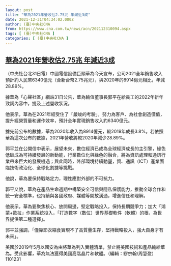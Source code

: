 ```yaml
---
layout: post
title: "華為2021年營收估2.75兆 年減近3成"
date: 2021-12-31T04:34:02.000Z
author: (臺)中央社CNA
from: https://www.cna.com.tw/news/acn/202112310094.aspx
tags: [ (臺)中央社CNA ]
categories: [ (臺)中央社CNA ]
---
```

<!--1640925242000-->
[華為2021年營收估2.75兆 年減近3成](https://www.cna.com.tw/news/acn/202112310094.aspx)
------

<div>
<div></div><div><p>（中央社台北31日電）中國電信設備巨頭華為今天宣布，公司2021全年銷售收入預計約人民幣6340億元（合新台幣2.75兆元），與2020年的8914億元相比，年減28.89%。</p><p>據華為「心聲社區」網站31日公告，華為輪值董事長郭平在給員工的2022年新年致詞內容中，提及上述營收狀況。</p><p>他表示，華為在2021年經受住了「嚴峻的考驗」，努力為客戶、為社會創造價值，提升經營質量和運作效率，預計全年實現銷售收入約6340億元。</p><p>據先前公布的數據，華為2020年收入為8914億元，較2019年成長3.8%。若依照華為這次公布的數據，2021年營收將較2020年減少28.89%。</p><p>郭平並在公開信中表示，展望未來，數位經濟已成為全球經濟成長的主引擎，綠色低碳成為可持續發展的新動能，行業數位化與綠色的融合，將為資訊處理和通訊行業帶來巨大的發展機遇；與此同時，外部環境持續動盪，資、通訊（ICT）產業面臨技術政治化、全球化割據等挑戰。</p><p>他說，華為要保持戰略定力，理性應對外部的不可抗力。</p><p>郭平又說，華為在產品生命週期中構築安全可信與隱私保護能力，推動全球合作和統一安全標準，也持續與各國政府、媒體等開放溝通，增進信任和理解。</p><p>他表示，華為要聚焦核心、放開周邊，堅定戰略投入，保持長期競爭力；加大「鴻蒙+歐拉」作業系統投入，「打造數字（數位）世界基礎軟件（軟體）的根，為世界提供第二種選擇」。</p><p>郭平並強調，「僅靠節衣縮食實現不了高質量生存，堅持戰略投入，強大自身才有未來」。</p><p>美國於2019年5月以國安為由將華為列入實體清單，禁止將美國技術和產品輸給華為。受此影響，華為無法獲得美國高階晶片和軟體。（編輯：繆宗翰/周慧盈）1101231</p></div>
</div>
